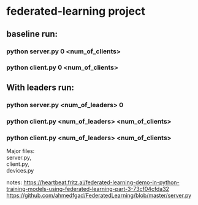 

# federated-learning project

## baseline run:     
###	python server.py 0 <num_of_clients>         
###	python client.py 0 <num_of_clients>     
	
## With leaders run:
###	python server.py <num_of_leaders> 0        
###	python client.py <num_of_leaders> <num_of_clients> 
###	python client.py <num_of_leaders> <num_of_clients> 

Major files:     
	server.py,      
	client.py,      
	devices.py

notes:
	https://heartbeat.fritz.ai/federated-learning-demo-in-python-training-models-using-federated-learning-part-3-73cf04cfda32      
	https://github.com/ahmedfgad/FederatedLearning/blob/master/server.py
